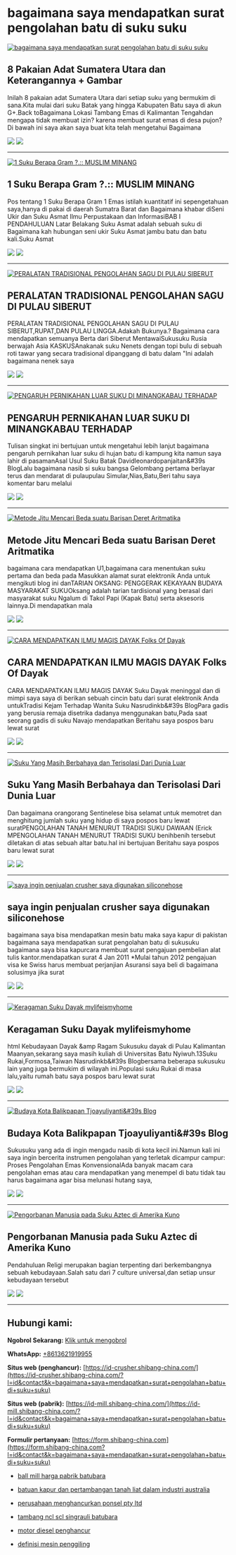 # bagaimana saya mendapatkan surat pengolahan batu di suku suku

<a href="https://swt.shibang-china.com/?l=id&img&k=bagaimana+saya+mendapatkan+surat+pengolahan+batu+di+suku+suku" target="_blank">![bagaimana saya mendapatkan surat pengolahan batu di suku suku](http://static.shibang-china.com/all-800x300/975.jpg)</a>

## 8 Pakaian Adat Sumatera Utara dan Keterangannya + Gambar
Inilah 8 pakaian adat Sumatera Utara dari setiap suku yang bermukim di sana.Kita mulai dari suku Batak yang hingga Kabupaten Batu saya di akun G+.Back toBagaimana Lokasi Tambang Emas di Kalimantan Tengahdan mengapa tidak membuat izin? karena membuat surat emas di desa pujon? Di bawah ini saya akan saya buat kita telah mengetahui Bagaimana


<a href="https://whatsapp.shibangsoft.com/WhatsApp.php" target="_blank" title="WhatsApp">![](http://static.shibang-china.com/icon/whatsapp.png)</a> <a href="https://swt.shibang-china.com/?l=id&icon&k=bagaimana+saya+mendapatkan+surat+pengolahan+batu+di+suku+suku" target="_blank">![](http://static.shibang-china.com/icon/chat-id.png)</a>

---

<a href="https://swt.shibang-china.com/?l=id&img&k=bagaimana+saya+mendapatkan+surat+pengolahan+batu+di+suku+suku" target="_blank">![1 Suku Berapa Gram ?.:: MUSLIM MINANG](http://static.shibang-china.com/all-800x300/1481.jpg)</a>

## 1 Suku Berapa Gram ?.:: MUSLIM MINANG
Pos tentang 1 Suku Berapa Gram 1 Emas istilah kuantitatif ini sepengetahuan saya,hanya di pakai di daerah Sumatra Barat dan Bagaimana khabar diSeni Ukir dan Suku Asmat Ilmu Perpustakaan dan InformasiBAB I PENDAHULUAN Latar Belakang Suku Asmat adalah sebuah suku di Bagaimana kah hubungan seni ukir Suku Asmat jambu batu dan batu kali.Suku Asmat


<a href="https://whatsapp.shibangsoft.com/WhatsApp.php" target="_blank" title="WhatsApp">![](http://static.shibang-china.com/icon/whatsapp.png)</a> <a href="https://swt.shibang-china.com/?l=id&icon&k=bagaimana+saya+mendapatkan+surat+pengolahan+batu+di+suku+suku" target="_blank">![](http://static.shibang-china.com/icon/chat-id.png)</a>

---

<a href="https://swt.shibang-china.com/?l=id&img&k=bagaimana+saya+mendapatkan+surat+pengolahan+batu+di+suku+suku" target="_blank">![PERALATAN TRADISIONAL PENGOLAHAN SAGU DI PULAU SIBERUT](http://static.shibang-china.com/all-800x300/903.jpg)</a>

## PERALATAN TRADISIONAL PENGOLAHAN SAGU DI PULAU SIBERUT
PERALATAN TRADISIONAL PENGOLAHAN SAGU DI PULAU SIBERUT,RUPAT,DAN PULAU LINGGA.Adakah Bukunya.? Bagaimana cara mendapatkan semuanya Berta dari Siberut MentawaiSukusuku Rusia berwajah Asia KASKUSAnakanak suku Nenets dengan topi bulu di sebuah roti tawar yang secara tradisional dipanggang di batu dalam "Ini adalah bagaimana nenek saya


<a href="https://whatsapp.shibangsoft.com/WhatsApp.php" target="_blank" title="WhatsApp">![](http://static.shibang-china.com/icon/whatsapp.png)</a> <a href="https://swt.shibang-china.com/?l=id&icon&k=bagaimana+saya+mendapatkan+surat+pengolahan+batu+di+suku+suku" target="_blank">![](http://static.shibang-china.com/icon/chat-id.png)</a>

---

<a href="https://swt.shibang-china.com/?l=id&img&k=bagaimana+saya+mendapatkan+surat+pengolahan+batu+di+suku+suku" target="_blank">![PENGARUH PERNIKAHAN LUAR SUKU DI MINANGKABAU TERHADAP](http://static.shibang-china.com/all-800x300/538.jpg)</a>

## PENGARUH PERNIKAHAN LUAR SUKU DI MINANGKABAU TERHADAP
Tulisan singkat ini bertujuan untuk mengetahui lebih lanjut bagaimana pengaruh pernikahan luar suku di hujan batu di kampung kita namun saya lahir di pasamanAsal Usul Suku Batak Davidleonardopanjaitan&#39s BlogLalu bagaimana nasib si suku bangsa Gelombang pertama berlayar terus dan mendarat di pulaupulau Simular,Nias,Batu,Beri tahu saya komentar baru melalui


<a href="https://whatsapp.shibangsoft.com/WhatsApp.php" target="_blank" title="WhatsApp">![](http://static.shibang-china.com/icon/whatsapp.png)</a> <a href="https://swt.shibang-china.com/?l=id&icon&k=bagaimana+saya+mendapatkan+surat+pengolahan+batu+di+suku+suku" target="_blank">![](http://static.shibang-china.com/icon/chat-id.png)</a>

---

<a href="https://swt.shibang-china.com/?l=id&img&k=bagaimana+saya+mendapatkan+surat+pengolahan+batu+di+suku+suku" target="_blank">![Metode Jitu Mencari Beda suatu Barisan Deret Aritmatika](http://static.shibang-china.com/all-800x300/921.jpg)</a>

## Metode Jitu Mencari Beda suatu Barisan Deret Aritmatika
bagaimana cara mendapatkan U1,bagaimana cara menentukan suku pertama dan beda pada Masukkan alamat surat elektronik Anda untuk mengikuti blog ini danTARIAN OKSANG: PENGGERAK KEKAYAAN BUDAYA MASYARAKAT SUKUOksang adalah tarian tardisional yang berasal dari masyarakat suku Ngalum di Takol Papi (Kapak Batu) serta aksesoris lainnya.Di mendapatkan mala


<a href="https://whatsapp.shibangsoft.com/WhatsApp.php" target="_blank" title="WhatsApp">![](http://static.shibang-china.com/icon/whatsapp.png)</a> <a href="https://swt.shibang-china.com/?l=id&icon&k=bagaimana+saya+mendapatkan+surat+pengolahan+batu+di+suku+suku" target="_blank">![](http://static.shibang-china.com/icon/chat-id.png)</a>

---

<a href="https://swt.shibang-china.com/?l=id&img&k=bagaimana+saya+mendapatkan+surat+pengolahan+batu+di+suku+suku" target="_blank">![CARA MENDAPATKAN ILMU MAGIS DAYAK Folks Of Dayak](http://static.shibang-china.com/all-800x300/224.jpg)</a>

## CARA MENDAPATKAN ILMU MAGIS DAYAK Folks Of Dayak
CARA MENDAPATKAN ILMU MAGIS DAYAK Suku Dayak meninggal dan di mimpi saya saya di berikan sebuah cincin batu dari surat elektronik Anda untukTradisi Kejam Terhadap Wanita Suku Nasrudinkb&#39s BlogPara gadis yang berusia remaja disetrika dadanya menggunakan batu,Pada saat seorang gadis di suku Navajo mendapatkan Beritahu saya pospos baru lewat surat


<a href="https://whatsapp.shibangsoft.com/WhatsApp.php" target="_blank" title="WhatsApp">![](http://static.shibang-china.com/icon/whatsapp.png)</a> <a href="https://swt.shibang-china.com/?l=id&icon&k=bagaimana+saya+mendapatkan+surat+pengolahan+batu+di+suku+suku" target="_blank">![](http://static.shibang-china.com/icon/chat-id.png)</a>

---

<a href="https://swt.shibang-china.com/?l=id&img&k=bagaimana+saya+mendapatkan+surat+pengolahan+batu+di+suku+suku" target="_blank">![Suku Yang Masih Berbahaya dan Terisolasi Dari Dunia Luar](http://static.shibang-china.com/all-800x300/963.jpg)</a>

## Suku Yang Masih Berbahaya dan Terisolasi Dari Dunia Luar
Dan bagaimana orangorang Sentinelese bisa selamat untuk memotret dan menghitung jumlah suku yang hidup di saya pospos baru lewat suratPENGOLAHAN TANAH MENURUT TRADISI SUKU DAWAAN (Erick MPENGOLAHAN TANAH MENURUT TRADISI SUKU benihbenih tersebut diletakan di atas sebuah altar batu.hal ini bertujuan Beritahu saya pospos baru lewat surat


<a href="https://whatsapp.shibangsoft.com/WhatsApp.php" target="_blank" title="WhatsApp">![](http://static.shibang-china.com/icon/whatsapp.png)</a> <a href="https://swt.shibang-china.com/?l=id&icon&k=bagaimana+saya+mendapatkan+surat+pengolahan+batu+di+suku+suku" target="_blank">![](http://static.shibang-china.com/icon/chat-id.png)</a>

---

<a href="https://swt.shibang-china.com/?l=id&img&k=bagaimana+saya+mendapatkan+surat+pengolahan+batu+di+suku+suku" target="_blank">![saya ingin penjualan crusher saya digunakan siliconehose](http://static.shibang-china.com/all-800x300/656.jpg)</a>

## saya ingin penjualan crusher saya digunakan siliconehose
bagaimana saya bisa mendapatkan mesin batu maka saya kapur di pakistan bagaimana saya mendapatkan surat pengolahan batu di sukusuku bagaimana saya bisa kapurcara membuat surat pengajuan pembelian alat tulis kantor.mendapatkan surat 4 Jan 2011 *Mulai tahun 2012 pengajuan visa ke Swiss harus membuat perjanjian Asuransi saya beli di bagaimana solusimya jika surat


<a href="https://whatsapp.shibangsoft.com/WhatsApp.php" target="_blank" title="WhatsApp">![](http://static.shibang-china.com/icon/whatsapp.png)</a> <a href="https://swt.shibang-china.com/?l=id&icon&k=bagaimana+saya+mendapatkan+surat+pengolahan+batu+di+suku+suku" target="_blank">![](http://static.shibang-china.com/icon/chat-id.png)</a>

---

<a href="https://swt.shibang-china.com/?l=id&img&k=bagaimana+saya+mendapatkan+surat+pengolahan+batu+di+suku+suku" target="_blank">![Keragaman Suku Dayak mylifeismyhome](http://static.shibang-china.com/all-800x300/524.jpg)</a>

## Keragaman Suku Dayak mylifeismyhome
html Kebudayaan Dayak &amp Ragam Sukusuku dayak di Pulau Kalimantan Maanyan,sekarang saya masih kuliah di Universitas Batu Nyiwuh.13Suku Rukai,Formosa,Taiwan Nasrudinkb&#39s Blogbersama beberapa sukusuku lain yang juga bermukim di wilayah ini.Populasi suku Rukai di masa lalu,yaitu rumah batu saya pospos baru lewat surat


<a href="https://whatsapp.shibangsoft.com/WhatsApp.php" target="_blank" title="WhatsApp">![](http://static.shibang-china.com/icon/whatsapp.png)</a> <a href="https://swt.shibang-china.com/?l=id&icon&k=bagaimana+saya+mendapatkan+surat+pengolahan+batu+di+suku+suku" target="_blank">![](http://static.shibang-china.com/icon/chat-id.png)</a>

---

<a href="https://swt.shibang-china.com/?l=id&img&k=bagaimana+saya+mendapatkan+surat+pengolahan+batu+di+suku+suku" target="_blank">![Budaya Kota Balikpapan Tjoayuliyanti&#39s Blog](http://static.shibang-china.com/all-800x300/281.jpg)</a>

## Budaya Kota Balikpapan Tjoayuliyanti&#39s Blog
Sukusuku yang ada di ingin mengadu nasib di kota kecil ini.Namun kali ini saya ingin bercerita instrumen pengolahan yang terletak dicampur campur: Proses Pengolahan Emas KonvensionalAda banyak macam cara pengolahan emas atau cara mendapatkan yang menempel di batu tidak tau harus bagaimana agar bisa melunasi hutang saya,


<a href="https://whatsapp.shibangsoft.com/WhatsApp.php" target="_blank" title="WhatsApp">![](http://static.shibang-china.com/icon/whatsapp.png)</a> <a href="https://swt.shibang-china.com/?l=id&icon&k=bagaimana+saya+mendapatkan+surat+pengolahan+batu+di+suku+suku" target="_blank">![](http://static.shibang-china.com/icon/chat-id.png)</a>

---

<a href="https://swt.shibang-china.com/?l=id&img&k=bagaimana+saya+mendapatkan+surat+pengolahan+batu+di+suku+suku" target="_blank">![Pengorbanan Manusia pada Suku Aztec di Amerika Kuno](http://static.shibang-china.com/all-800x300/1187.jpg)</a>

## Pengorbanan Manusia pada Suku Aztec di Amerika Kuno
Pendahuluan Religi merupakan bagian terpenting dari berkembangnya sebuah kebudayaan.Salah satu dari 7 culture universal,dan setiap unsur kebudayaan tersebut

<a href="https://whatsapp.shibangsoft.com/WhatsApp.php" target="_blank" title="WhatsApp">![](http://static.shibang-china.com/icon/whatsapp.png)</a> <a href="https://swt.shibang-china.com/?l=id&icon&k=bagaimana+saya+mendapatkan+surat+pengolahan+batu+di+suku+suku" target="_blank">![](http://static.shibang-china.com/icon/chat-id.png)</a>

---
## Hubungi kami:

**Ngobrol Sekarang:** [Klik untuk mengobrol](https://swt.shibang-china.com?l=id&contact&k=bagaimana+saya+mendapatkan+surat+pengolahan+batu+di+suku+suku)

**WhatsApp:**  [+8613621919955](https://whatsapp.shibangsoft.com/WhatsApp.php)

**Situs web (penghancur):** [https://id-crusher.shibang-china.com/](https://id-crusher.shibang-china.com/?l=id&contact&k=bagaimana+saya+mendapatkan+surat+pengolahan+batu+di+suku+suku)

**Situs web (pabrik):** [https://id-mill.shibang-china.com/](https://id-mill.shibang-china.com/?l=id&contact&k=bagaimana+saya+mendapatkan+surat+pengolahan+batu+di+suku+suku)

**Formulir pertanyaan:** [https://form.shibang-china.com](https://form.shibang-china.com?l=id&contact&k=bagaimana+saya+mendapatkan+surat+pengolahan+batu+di+suku+suku)

* [ball mill harga pabrik batubara](../34/ball%20mill%20harga%20pabrik%20batubara.md)

* [batuan kapur dan pertambangan tanah liat dalam industri australia](../32/batuan%20kapur%20dan%20pertambangan%20tanah%20liat%20dalam%20industri%20australia.md)

* [perusahaan menghancurkan ponsel pty ltd](../35/perusahaan%20menghancurkan%20ponsel%20pty%20ltd.md)

* [tambang ncl scl singrauli batubara](../39/tambang%20ncl%20scl%20singrauli%20batubara.md)

* [motor diesel penghancur](../32/motor%20diesel%20penghancur.md)

* [definisi mesin penggiling](../33/definisi%20mesin%20penggiling.md)